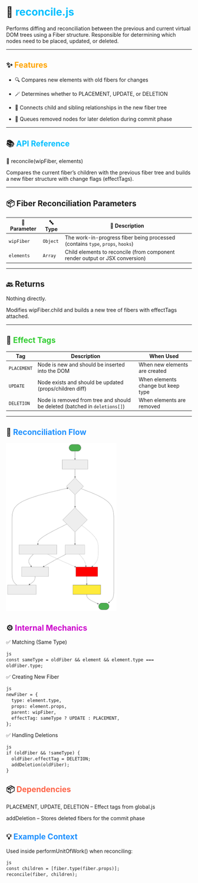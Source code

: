 # 🔧 <span style="color:#00bfff">reconcile.js</span>
Performs diffing and reconciliation between the previous and current virtual DOM trees using a Fiber structure.
Responsible for determining which nodes need to be placed, updated, or deleted.

---
## ✨ <span style="color:#ffa500">Features</span>
- 🔍 Compares new elements with old fibers for changes

- 🪄 Determines whether to PLACEMENT, UPDATE, or DELETION

- 🔗 Connects child and sibling relationships in the new fiber tree

- 🧹 Queues removed nodes for later deletion during commit phase

---
## 📚 <span style="color:#00bfff">API Reference</span>
🔹 reconcile(wipFiber, elements)

Compares the current fiber’s children with the previous fiber tree and builds a new fiber structure with change flags (effectTags).

---

## 📦 Fiber Reconciliation Parameters

| 🧩 Parameter  | 🔤 Type     | 📄 Description                                                                 |
|--------------|------------|-------------------------------------------------------------------------------|
| `wipFiber`   | `Object`   | The work-in-progress fiber being processed (contains `type`, `props`, `hooks`) |
| `elements`   | `Array`    | Child elements to reconcile (from component render output or JSX conversion)   |

---
## 🔙 Returns
Nothing directly.

Modifies wipFiber.child and builds a new tree of fibers with effectTags attached.

---
## 🧠 <span style="color:#32cd32">Effect Tags</span>

| Tag         | Description                                                                 | When Used                          |
|-------------|-----------------------------------------------------------------------------|------------------------------------|
| `PLACEMENT` | Node is new and should be inserted into the DOM                             | When new elements are created      |
| `UPDATE`    | Node exists and should be updated (props/children diff)                     | When elements change but keep type |
| `DELETION`  | Node is removed from tree and should be deleted (batched in `deletions[]`)  | When elements are removed          |

---
## 🔄 <span style="color:#1e90ff">Reconciliation Flow</span>
<img src="../../assets/reconcile.svg" alt="Reconcile Process" width="300"/>

## ⚙️ <span style="color:#cc00cc">Internal Mechanics</span>
✅ Matching (Same Type)
```
js
const sameType = oldFiber && element && element.type === oldFiber.type;
```
✅ Creating New Fiber
```
js
newFiber = {
  type: element.type,
  props: element.props,
  parent: wipFiber,
  effectTag: sameType ? UPDATE : PLACEMENT,
};

```
✅ Handling Deletions
```
js
if (oldFiber && !sameType) {
  oldFiber.effectTag = DELETION;
  addDeletion(oldFiber);
}
```
## 📦 <span style="color:#ff6347">Dependencies</span>
PLACEMENT, UPDATE, DELETION – Effect tags from global.js

addDeletion – Stores deleted fibers for the commit phase

## 💡 <span style="color:#1e90ff">Example Context</span>


Used inside performUnitOfWork() when reconciling:
```
js
const children = [fiber.type(fiber.props)];
reconcile(fiber, children);
```
